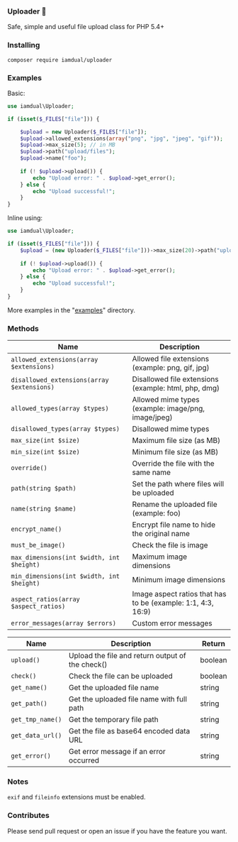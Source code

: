 ### Uploader 🚀
Safe, simple and useful file upload class for PHP 5.4+

### Installing
```
composer require iamdual/uploader
```

### Examples
Basic:
```php
use iamdual\Uploader;

if (isset($_FILES["file"])) {

    $upload = new Uploader($_FILES["file"]);
    $upload->allowed_extensions(array("png", "jpg", "jpeg", "gif"));
    $upload->max_size(5); // in MB
    $upload->path("upload/files");
    $upload->name("foo");
    
    if (! $upload->upload()) {
        echo "Upload error: " . $upload->get_error();
    } else {
        echo "Upload successful!";
    }
}
```

Inline using:
```php
use iamdual\Uploader;

if (isset($_FILES["file"])) {
    $upload = (new Uploader($_FILES["file"]))->max_size(20)->path("upload/files")->encrypt_name();
    
    if (! $upload->upload()) {
        echo "Upload error: " . $upload->get_error();
    } else {
        echo "Upload successful!";
    }
}
```

More examples in the "[examples](/examples)" directory.

### Methods
| Name | Description |
|---|---|
| `allowed_extensions(array $extensions)` | Allowed file extensions (example: png, gif, jpg) |
| `disallowed_extensions(array $extensions)` | Disallowed file extensions (example: html, php, dmg) |
| `allowed_types(array $types)` | Allowed mime types (example: image/png, image/jpeg) |
| `disallowed_types(array $types)` | Disallowed mime types |
| `max_size(int $size)` | Maximum file size (as MB) |
| `min_size(int $size)` | Minimum file size (as MB) |
| `override()` | Override the file with the same name |
| `path(string $path)` | Set the path where files will be uploaded |
| `name(string $name)` | Rename the uploaded file (example: foo) |
| `encrypt_name()` | Encrypt file name to hide the original name |
| `must_be_image()` | Check the file is image |
| `max_dimensions(int $width, int $height)` | Maximum image dimensions |
| `min_dimensions(int $width, int $height)` | Minimum image dimensions |
| `aspect_ratios(array $aspect_ratios)` | Image aspect ratios that has to be (example: 1:1, 4:3, 16:9) |
| `error_messages(array $errors)` | Custom error messages |

| Name | Description | Return |
|---|---|---|
| `upload()` | Upload the file and return output of the check() | boolean |
| `check()` | Check the file can be uploaded | boolean |
| `get_name()` | Get the uploaded file name | string |
| `get_path()` | Get the uploaded file name with full path | string |
| `get_tmp_name()` | Get the temporary file path | string |
| `get_data_url()` | Get the file as base64 encoded data URL | string |
| `get_error()` | Get error message if an error occurred | string |

### Notes
`exif` and `fileinfo` extensions must be enabled.

### Contributes
Please send pull request or open an issue if you have the feature you want.
